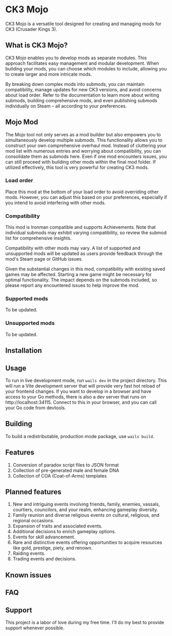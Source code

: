 # CK3 Mojo

CK3 Mojo is a versatile tool designed for creating and managing mods for CK3 (Crusader Kings 3).

## What is CK3 Mojo?

CK3 Mojo enables you to develop mods as separate modules. This approach facilitates easy management and modular 
development. When building your mods, you can choose which modules to include, allowing you to create larger and 
more intricate mods.

By breaking down complex mods into submods, you can maintain compatibility, manage updates for new CK3 versions, and 
avoid concerns about load order. Refer to the documentation to learn more about writing submods, building comprehensive 
mods, and even publishing submods individually on Steam – all according to your preferences.

## Mojo Mod

The Mojo tool not only serves as a mod builder but also empowers you to simultaneously develop multiple submods. This 
functionality allows you to construct your own comprehensive overhaul mod. Instead of cluttering your mod list with 
numerous entries and worrying about compatibility, you can consolidate them as submods here. Even if one mod encounters 
issues, you can still proceed with building other mods within the final mod folder. If utilized effectively, this tool 
is very powerful for creating CK3 mods.

### Load order

Place this mod at the bottom of your load order to avoid overriding other mods. However, you can adjust this based on 
your preferences, especially if you intend to avoid interfering with other mods.

### Compatibility

This mod is Ironman compatible and supports Achievements. Note that individual submods may exhibit varying 
compatibility, so review the submod list for comprehensive insights.

Compatibility with other mods may vary. A list of supported and unsupported mods will be updated as users provide 
feedback through the mod's Steam page or GitHub issues.

Given the substantial changes in this mod, compatibility with existing saved games may be affected. Starting a new 
game might be necessary for optimal functionality. The impact depends on the submods included, so please report any 
encountered issues to help improve the mod.

### Supported mods

To be updated.

### Unsupported mods

To be updated.

## Installation

## Usage

To run in live development mode, run `wails dev` in the project directory. This will run a Vite development
server that will provide very fast hot reload of your frontend changes. If you want to develop in a browser
and have access to your Go methods, there is also a dev server that runs on http://localhost:34115. Connect
to this in your browser, and you can call your Go code from devtools.

## Building

To build a redistributable, production mode package, use `wails build`.

## Features

1. Conversion of paradox script files to JSON format
2. Collection of pre-generated male and female DNA
3. Collection of COA (Coat-of-Arms) templates

## Planned features

1. New and intriguing events involving friends, family, enemies, vassals, courtiers, councilors, and your realm, enhancing gameplay diversity.
2. Family reunion and diverse religious events on cultural, religious, and regional occasions.
3. Expansion of traits and associated events.
4. Additional decisions to enrich gameplay options.
5. Events for skill advancement.
6. Rare and distinctive events offering opportunities to acquire resources like gold, prestige, piety, and renown.
7. Raiding events.
8. Trading events and decisions.

## Known issues

## FAQ

## Support

This project is a labor of love during my free time. I'll do my best to provide support whenever possible.
